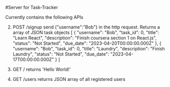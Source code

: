 #Server for Task-Tracker

Currently contains the following APIs

2. POST /signup
send {"username":"Bob"} in the http request.
Returns a array of JSON task objects
[
    {
        "username": "Bob",
        "task_id": 0,
        "title": "Learn React",
        "description": "Finish coursera section 1 on React.js",
        "status": "Not Started",
        "due_date": "2023-04-20T00:00:00.000Z"
    },
    {
        "username": "Bob",
        "task_id": 0,
        "title": "Laundry",
        "description": "Finish Laundry",
        "status": "Not Started",
        "due_date": "2023-04-17T00:00:00.000Z"
    }
]

3. GET /
returns 'Hello World!'

4. GET /users
returns JSON array of all registered users
